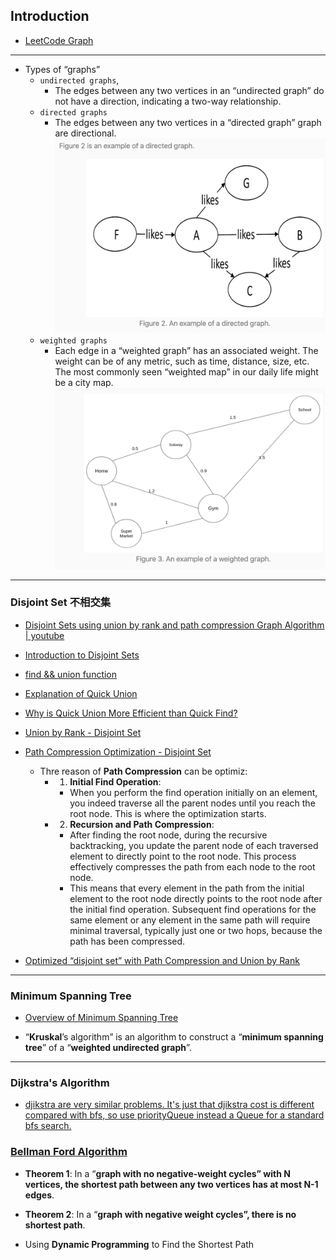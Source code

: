 ## Introduction

- [LeetCode Graph](https://leetcode.com/explore/learn/card/graph/)

---
- Types of “graphs”
  - `undirected graphs`, 
    - The edges between any two vertices in an “undirected graph” do not have a direction, indicating a two-way relationship.
  - `directed graphs`
    - The edges between any two vertices in a “directed graph” graph are directional.
![](img/2022-09-15-22-30-15.png)
  - `weighted graphs`
    - Each edge in a “weighted graph” has an associated weight. The weight can be of any metric, such as time, distance, size, etc. The most commonly seen “weighted map” in our daily life might be a city map.
![](img/2022-09-15-22-31-09.png)
---


### Disjoint Set 不相交集

- [Disjoint Sets using union by rank and path compression Graph Algorithm | youtube](https://www.youtube.com/watch?v=ID00PMy0-vE&t=28s)

- [Introduction to Disjoint Sets](https://leetcode.com/explore/learn/card/graph/618/disjoint-set/3881/#:~:text=Introduction%20to%20Disjoint%20Sets)

- [find && union function](https://leetcode.com/explore/learn/card/graph/618/disjoint-set/3881/#:~:text=Implementing%20%E2%80%9Cdisjoint%20sets%E2%80%9D)
  
- [Explanation of Quick Union](https://leetcode.com/explore/learn/card/graph/618/disjoint-set/3840/#:~:text=Explanation%20of%20Quick%20Union)

- [Why is Quick Union More Efficient than Quick Find?](https://leetcode.com/explore/learn/card/graph/618/disjoint-set/3840/#:~:text=Why%20is%20Quick%20Union%20More%20Efficient%20than%20Quick%20Find%3F)

- [Union by Rank - Disjoint Set](https://leetcode.com/explore/learn/card/graph/618/disjoint-set/3879/#:~:text=Disjoint%20Set%20%2D%20Union%20by%20Rank)

- [Path Compression Optimization - Disjoint Set](https://leetcode.com/explore/learn/card/graph/618/disjoint-set/3880/#:~:text=Next-,Path%20Compression%20Optimization%20%2D%20Disjoint%20Set,-Report%20Issue)
  - Thre reason of **Path Compression** can be optimiz:
    - 1. **Initial Find Operation**:
      - When you perform the find operation initially on an element, you indeed traverse all the parent nodes until you reach the root node. 
        This is where the optimization starts.
    - 2. **Recursion and Path Compression**:    
      - After finding the root node, during the recursive backtracking, you update the parent node of each traversed element to directly point 
        to the root node. This process effectively compresses the path from each node to the root node.
      - This means that every element in the path from the initial element to the root node directly points to the root node after the initial 
        find operation. Subsequent find operations for the same element or any element in the same path will require minimal traversal, 
        typically just one or two hops, because the path has been compressed.
  

- [Optimized “disjoint set” with Path Compression and Union by Rank](https://leetcode.com/explore/learn/card/graph/618/disjoint-set/3843/#:~:text=Next-,Optimized%20%E2%80%9Cdisjoint%20set%E2%80%9D%20with%20Path%20Compression%20and%20Union%20by%20Rank,-Report%20Issue)

---

### Minimum Spanning Tree

- [Overview of Minimum Spanning Tree](https://leetcode.com/explore/learn/card/graph/621/algorithms-to-construct-minimum-spanning-tree/3884/)

- “**Kruskal**’s algorithm” is an algorithm to construct a “**minimum spanning tree**” of a “**weighted undirected graph**”.

---

###  Dijkstra's Algorithm

- [djikstra are very similar problems. It's just that djikstra cost is different compared with bfs, so use priorityQueue instead a Queue for a standard bfs search.](https://leetcode.com/explore/learn/card/graph/622/single-source-shortest-path-algorithm/3862/)


### [Bellman Ford Algorithm](https://leetcode.com/explore/learn/card/graph/622/single-source-shortest-path-algorithm/3864/)

- **Theorem 1**: In a “**graph with no negative-weight cycles” with N vertices, the shortest path between any two vertices has at most N-1 edges**.

- **Theorem 2**: In a “**graph with negative weight cycles”, there is no shortest path**.


- Using **Dynamic Programming** to Find the Shortest Path


